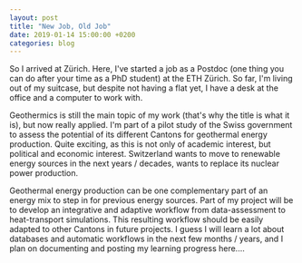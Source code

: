 ```yaml
---
layout: post   
title: "New Job, Old Job"  
date: 2019-01-14 15:00:00 +0200   
categories: blog    
---
```


So I arrived at Zürich. Here, I've started a job as a Postdoc (one thing you can do after your time as a PhD student) at the ETH Zürich. So far, I'm living out of my suitcase, but despite not having a flat yet, I have a desk at the office and a computer to work with.  

Geothermics is still the main topic of my work (that's why the title is what it is), but now really applied. I'm part of a pilot study of the Swiss government to assess the potential of its different Cantons for geothermal energy production. Quite exciting, as this is not only of academic interest, but political and economic interest. Switzerland wants to move to renewable energy sources in the next years / decades, wants to replace its nuclear power production.

Geothermal energy production can be one complementary part of an energy mix to step in for previous energy sources. Part of my project will be to develop an integrative and adaptive workflow from data-assessment to heat-transport simulations. This resulting workflow should be easily adapted to other Cantons in future projects. I guess I will learn a lot about databases and automatic workflows in the next few months / years, and I plan on documenting and posting my learning progress here....
